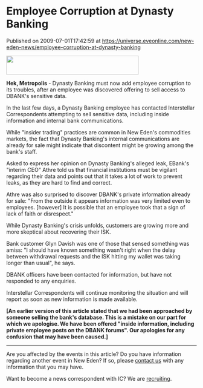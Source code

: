 # Employee Corruption at Dynasty Banking
Published on 2009-07-01T17:42:59 at https://universe.eveonline.com/new-eden-news/employee-corruption-at-dynasty-banking

<img src='http://www.eve-ic.net/media/assets/icarticlebanner.png' width='350' height='50' />  
  
 **Hek, Metropolis** \- Dynasty Banking must now add employee corruption to its troubles, after an employee was discovered offering to sell access to DBANK's sensitive data.  
  
In the last few days, a Dynasty Banking employee has contacted Interstellar Correspondents attempting to sell sensitive data, including inside information and internal bank communications.  
  
While "insider trading" practices are common in New Eden's commodities markets, the fact that Dynasty Banking's internal communications are already for sale might indicate that discontent might be growing among the bank's staff.  
  
Asked to express her opinion on Dynasty Banking's alleged leak, EBank's "interim CEO" Athre told us that financial institutions must be vigilant regarding their data and points out that it takes a lot of work to prevent leaks, as they are hard to find and correct.  
  
Athre was also surprised to discover DBANK's private information already for sale: "From the outside it appears information was very limited even to employees. [however] It is possible that an employee took that a sign of lack of faith or disrespect."  
  
While Dynasty Banking's crisis unfolds, customers are growing more and more skeptical about recovering their ISK.  
  
Bank customer Glyn Davish was one of those that sensed something was amiss: "I should have known something wasn't right when the delay between withdrawal requests and the ISK hitting my wallet was taking longer than usual", he says.  
  
DBANK officers have been contacted for information, but have not responded to any enquiries.  
  
Interstellar Correspondents will continue monitoring the situation and will report as soon as new information is made available.

**[An earlier version of this article stated that we had been approached by someone selling the bank's database. This is a mistake on our part for which we apologise. We have been offered "inside information, including private employee posts on the DBANK forums". Our apologies for any confusion that may have been caused.]**

* * *

Are you affected by the events in this article? Do you have information regarding another event in New Eden? If so, please [contact us](http://myeve.eve-online.com/news.asp?a=submitrp) with any information that you may have.  
  
Want to become a news correspondent with IC? We are [recruiting](http://www.eveonline.com/isd.asp).
